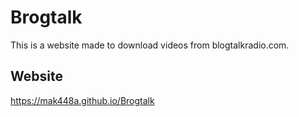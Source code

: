 # Brogtalk
This is a website made to download videos from blogtalkradio.com.

## Website
https://mak448a.github.io/Brogtalk
